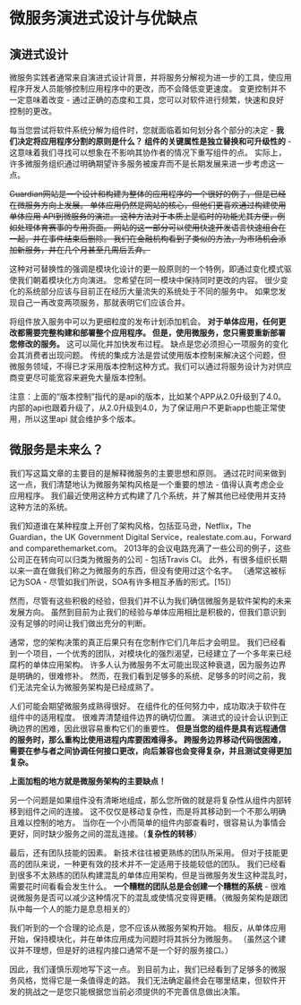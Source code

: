 # 微服务演进式设计与优缺点

## 演进式设计

微服务实践者通常来自演进式设计背景，并将服务分解视为进一步的工具，使应用程序开发人员能够控制应用程序中的更改，而不会降低变更速度。 变更控制并不一定意味着改变 - 通过正确的态度和工具，您可以对软件进行频繁，快速和良好控制的更改。

每当您尝试将软件系统分解为组件时，您就面临着如何划分各个部分的决定 - **我们决定将应用程序分割的原则是什么？ 组件的关键属性是独立替换和可升级性的** - 这意味着我们寻找可以想象在不影响其协作者的情况下重写组件的点。 实际上，许多微服务组织通过明确期望许多服务被废弃而不是长期发展来进一步考虑这一点。

~~Guardian网站是一个设计和构建为整体的应用程序的一个很好的例子，但是已经在微服务方向上发展。 单体应用仍然是网站的核心，但他们更喜欢通过构建使用单体应用 API到微服务的演进。 这种方法对于本质上是临时的功能尤其方便，例如处理体育赛事的专用页面。 网站的这一部分可以使用快速开发语言快速组合在一起，并在事件结束后删除。 我们在金融机构看到了类似的方法，为市场机会添加新服务，并在几个月甚至几周后丢弃。~~

这种对可替换性的强调是模块化设计的更一般原则的一个特例，即通过变化模式驱使我们朝着模块化方向演进。 您希望在同一模块中保持同时更改的内容。 很少变化的系统部分应该与目前正在经历大量流失的系统处于不同的服务中。 如果您发现自己一再改变两项服务，那就表明它们应该合并。

将组件放入服务中可以为更细粒度的发布计划添加机会。 **对于单体应用，任何更改都需要完整构建和部署整个应用程序。 但是，使用微服务，您只需要重新部署您修改的服务。** 这可以简化并加快发布过程。 缺点是您必须担心一项服务的变化会其消费者出现问题。 传统的集成方法是尝试使用版本控制来解决这个问题，但微服务领域，不得已才采用版本控制这种方式。我们可以通过将服务设计为对供应商变更尽可能宽容来避免大量版本控制。

注意：上面的“版本控制”指代的是api的版本，比如某个APP从2.0升级到了4.0。内部的api也跟着升级了，从2.0升级到4.0，为了保证用户不更新app也能正常使用，所以这里api 就会维护多个版本。

## 微服务是未来么？

我们写这篇文章的主要目的是解释微服务的主要思想和原则。 通过花时间来做到这一点，我们清楚地认为微服务架构风格是一个重要的想法 - 值得认真考虑企业应用程序。 我们最近使用这种方式构建了几个系统，并了解其他已经使用并支持这种方法的系统。

我们知道谁在某种程度上开创了架构风格，包括亚马逊，Netflix，The Guardian，the UK Government Digital Service，realestate.com.au，Forward and comparethemarket.com。 2013年的会议电路充满了一些公司的例子，这些公司正在转向可以归类为微服务的公司 - 包括Travis CI。 此外，有很多组织长期以来一直在做我们称之为微服务的东西，但没有使用过这个名字。 （通常这被标记为SOA  - 尽管如我们所说，SOA有许多相互矛盾的形式。[15]）

然而，尽管有这些积极的经验，但我们并不认为我们确信微服务是软件架构的未来发展方向。 虽然到目前为止我们的经验与单体应用相比是积极的，但我们意识到没有足够的时间让我们做出充分的判断。

通常，您的架构决策的真正后果只有在您制作它们几年后才会明显。 我们已经看到一个项目，一个优秀的团队，对模块化的强烈渴望，已经建立了一个多年来已经腐朽的单体应用架构。 许多人认为微服务不太可能出现这种衰退，因为服务边界是明确的，很难修补。 然而，在我们看到足够多的系统、足够多的时间之前，我们无法完全认为微服务架构是已经成熟了。

人们可能会期望微服务成熟得很好。 在组件化的任何努力中，成功取决于软件在组件中的适用程度。 很难弄清楚组件边界的确切位置。 演进式的设计会认识到正确边界的困难，因此很容易重构它们的重要性。 **但是当您的组件是具有远程通信的服务时，那么重构比使用进程内库要困难得多。 跨服务边界移动代码很困难，需要在参与者之间协调任何接口更改，向后兼容也会变得复杂，并且测试变得更加复杂。**

**上面加粗的地方就是微服务架构的主要缺点！**

另一个问题是如果组件没有清晰地组成，那么您所做的就是将复杂性从组件内部转移到组件之间的连接。 这不仅仅是移动复杂性，而是将其移动到一个不那么明确且难以控制的地方。 当你在一个小而简单的组件内部查看时，很容易认为事情会更好，同时缺少服务之间的混乱连接。（**复杂性的转移**）

最后，还有团队技能的因素。 新技术往往被更熟练的团队所采用。 但对于技能更高的团队来说，一种更有效的技术并不一定适用于技能较低的团队。 我们已经看到很多不太熟练的团队构建混乱的单体应用架构，但是当微服务发生这种混乱时，需要花时间看看会发生什么。 **一个糟糕的团队总是会创建一个糟糕的系统** - 很难说微服务是否可以减少这种情况下的混乱或使情况变得更糟。（微服务架构是跟团队中每一个人的能力是息息相关的）

我们听到的一个合理的论点是，您不应该从微服务架构开始。 相反，从单体应用开始，保持模块化，并在单体应用成为问题时将其拆分为微服务。 （虽然这个建议并不理想，但是好的进程内接口通常不是一个好的服务接口。）

因此，我们谨慎乐观地写下这一点。 到目前为止，我们已经看到了足够多的微服务风格，觉得它是一条值得走的路。 我们无法确定最终会在哪里结束，但软件开发的挑战之一是您只能根据您当前必须提供的不完善信息做出决策。

